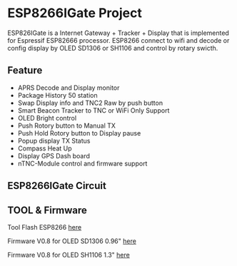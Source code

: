 # ESP8266IGate Project
ESP826IGate is a Internet Gateway + Tracker + Display that is implemented for Espressif ESP82666 processor.
ESP8266 connect to wifi and decode or config display by OLED SD1306 or SH1106 and control by rotary swicth.

## Feature
- APRS Decode and Display monitor
- Package History 50 station
- Swap Display info and TNC2 Raw by push button
- Smart Beacon Tracker to TNC or WiFi Only Support
- OLED Bright control
- Push Rotory button to Manual TX
- Push Hold Rotory button to Display pause
- Popup display TX Status
- Compass Heat Up
- Display GPS Dash board
- nTNC-Module control and firmware support

## ESP8266IGate Circuit

## TOOL & Firmware

Tool Flash ESP8266 [here](Firmware/ESP8266Flasher.rar)

Firmware V0.8 for OLED SD1306 0.96" [here](Firmware/ESP_IGate_SD1306.bin)

Firmware V0.8 for OLED SH1106 1.3" [here](Firmware/ESP_IGate_SH1106.bin)
